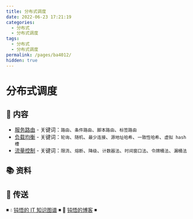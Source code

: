 ```yaml
---
title: 分布式调度
date: 2022-06-23 17:21:19
categories:
  - 分布式
  - 分布式调度
tags:
  - 分布式
  - 分布式调度
permalink: /pages/ba4012/
hidden: true
---
```


# 分布式调度

## 📖 内容

- [服务路由](01.服务路由.md) - 关键词：`路由`、`条件路由`、`脚本路由`、`标签路由`
- [负载均衡](02.负载均衡.md) - 关键词：`轮询`、`随机`、`最少连接`、`源地址哈希`、`一致性哈希`、`虚拟 hash 槽`
- [流量控制](03.流量控制.md) - 关键词：`限流`、`熔断`、`降级`、`计数器法`、`时间窗口法`、`令牌桶法`、`漏桶法`

## 📚 资料

## 🚪 传送

◾ 💧 [钝悟的 IT 知识图谱](https://dunwu.github.io/waterdrop/) ◾ 🎯 [钝悟的博客](https://dunwu.github.io/blog/) ◾